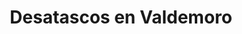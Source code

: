 ---
id: 'service-17'
title: 'Desatascos en Valdemoro'

titleMeta: "Desatascos en Valdemoro - Expertos en Pocería y Desatrancos "
canonical: https://www.desatascos-madrid.com/desatascos/valdemoro
lugar: 'Valdemoro'
mediumImage: 'renovation-lg.webp'
largeImage: 'desatascosvaldemoro-md.webp'
detailBreadcrumbSubTitle: 'Single Service'
metaContent: "¿Problemas de tuberías en Valdemoro? 🚿 Desatascos y pocería 24h. Soluciones rápidas y eficientes para alcantarillado y más. ¡Contacta a expertos! ☎️ 647 376 782"
detailBreadcrumbDesc: 'Empresa de poceros en Valdemoro con los mejores precios'
title2: 'Desatascos en Valdemoro'


#PARRAFO color negro de fondo y letras en verde
detailSubTitle: '¿Necesitas un servicio de desatascos y pocería en Valdemoro? ¡Somos tu mejor opción!'

#PARRAFO slider
parrafo: "¡Mantén tus tuberías en perfecto estado con nuestros servicios de desatascos!"

#PARRAFO Primera pregunta



descripcion: "¿Tienes problemas con tu sistema de alcantarillado en Valdemoro? ¿Te preocupa tener una obstrucción en tus tuberías? ¡No te preocupes más! En este artículo, hablaremos sobre desatascos y pocería en Valdemoro. Aprenderás todo lo que necesitas saber sobre estos servicios para garantizar que tus tuberías estén limpias y en perfecto estado."
detailDesc: ""


#PARRAFO Segunda pregunta
pregunta2: ¿Qué son los desatascos y la pocería?
descripcion1: "Los desatascos son un conjunto de técnicas y herramientas que se utilizan para limpiar las tuberías de obstrucciones. Las obstrucciones pueden ser causadas por la acumulación de restos de alimentos, aceites, cabello, entre otros, y pueden ser un verdadero dolor de cabeza. Por otro lado, la pocería se refiere a la instalación, mantenimiento y reparación de sistemas de alcantarillado."
descripcion2: ""

#PARRAFO Tercera pregunta

pregunta3: ¿Por qué es importante mantener tus tuberías limpias?
descripcion3: "Mantener tus tuberías limpias es fundamental para garantizar el correcto funcionamiento de tu sistema de alcantarillado. Una obstrucción en tus tuberías puede causar problemas de salud, como la propagación de bacterias y malos olores en tu hogar. Además, una obstrucción puede causar un aumento en la factura del agua, ya que las tuberías bloqueadas hacen que el agua no fluya correctamente."

#Set inner Html con contenido variable

contenidoDescripcion: "
<h2>¿Cuándo necesitas contratar un servicio de desatascos y pocería?</h2>
<p>Es importante contratar un servicio de desatascos y pocería cuando experimentas problemas en tus tuberías que no puedes resolver por tu cuenta. Si notas que el agua no fluye correctamente, que hay malos olores, o si tienes problemas para vaciar el inodoro, es el momento de buscar ayuda profesional. Además, es recomendable realizar mantenimientos preventivos para evitar futuros problemas.</p>
<br>

<h2>¿Cómo funcionan los servicios de desatascos y pocería?</h2>
<p>Los servicios de desatascos y pocería comienzan con una evaluación del problema en tus tuberías. Los profesionales utilizan cámaras de inspección y otros equipos especializados para determinar la causa del problema. Luego, utilizan herramientas específicas para desbloquear las tuberías y limpiarlas. En el caso de la pocería, los profesionales pueden utilizar técnicas como el vaciado de fosas sépticas y la reparación de daños en las tuberías.</p>
<br>

<h2>¿Qué debes buscar en un servicio de desatascos y pocería?</h2>
<p>Existen varios servicios de desatascos y pocería en Torrejón de Velasco, pero no todos son iguales. Al elegir un servicio, asegúrese de buscar uno con una amplia experiencia y una buena reputación. Pregunte a sus amigos y familiares si tienen recomendaciones o haga una búsqueda en línea para encontrar servicios cerca de usted. Además, asegúrese de preguntar sobre sus tarifas y garantías antes de contratar un servicio.</p>
<br>

<h2>¿Cómo puedes prevenir problemas en tus tuberías?</h2>
<p>La prevención es la mejor manera de evitar problemas en tus tuberías. Algunas medidas que puedes tomar incluyen evitar arrojar objetos extraños por el inodoro o por el fregadero, no verter aceites o grasas por las tuberías, y utilizar rejillas en los desagües para evitar que los cabellos u otros restos obstruyan las tuberías. Además, es importante realizar mantenimientos preventivos regularmente.</p>
<br>

<h2>¿Cómo puedo prevenir problemas de desatascos y pocería en el futuro?</h2>
<p>La prevención es la mejor manera de evitar problemas de desatascos y pocería. Algunas medidas preventivas que puede tomar incluyen:</p>
<br>
<li>No tirar residuos en el inodoro o el fregadero que puedan obstruir las tuberías</li>
<br>
<li>No verter grasas o aceites en el fregadero</li>
<br>
<li>Limpiar regularmente las tuberías con productos específicos</li>
<br>
<li>Realizar inspecciones regulares del alcantarillado para detectar cualquier problema</li>
<br>
<li>Reparar cualquier problema de inmediato antes de que empeore</li>
<br>
<p>Siguiendo estas medidas preventivas, puede evitar problemas de desatascos y pocería en el futuro y ahorrar tiempo y dinero en reparaciones costosas.</p>
<br>
<p>En resumen, los servicios de desatascos y pocería son esenciales para mantener las tuberías y alcantarillado de su hogar o negocio en buen estado. Si tiene un problema de obstrucción o fuga, llame a un servicio de inmediato para evitar que empeore. Además, tome medidas preventivas para evitar problemas en el futuro. Recuerde que la prevención es la clave para un sistema de plomería saludable y sin problemas..</p>
"

#PARRAFO Cuarta pregunta

descripcion4: "En conclusión, los desatascos y la pocería son servicios críticos para garantizar que su sistema de plomería funcione sin problemas y sin obstrucciones ni fugas. Si tiene un problema, es importante llamar a un servicio de inmediato para evitar que empeore y cause daños graves a sus tuberías o alcantarillado. Además, tome medidas preventivas para evitar problemas en el futuro y mantener su sistema de plomería en buen estado. Recuerde que la prevención es la clave para una plomería saludable y sin problemas."

#PARRAFO Quinta pregunta


#FAqs de la pagina

accordionData:
 [
    {
      question: '¿Qué tipo de problemas pueden causar obstrucciones en mis tuberías?',
      answer:
        'Las obstrucciones pueden causar problemas como malos olores, propagación de bacterias y aumento de la factura del agua.',
    },
    {
      question: '¿Cómo puedo prevenir problemas en mis tuberías?',
      answer:
        'Puedes prevenir problemas en tus tuberías evitando arrojar objetos extraños por el inodoro o por el fregadero, no vertiendo aceites o grasas por las tuberías y utilizando rejillas en los desagües.
',
    },
    {
      question: '¿Cuánto tiempo tarda un servicio de desatascos y pocería?',
      answer:
        'El tiempo que tarda un servicio de desatascos y pocería depende de la gravedad del problema.
',
    },
      {
      question: '¿Cuánto cuesta contratar un servicio de desatascos y pocería?',
      answer: 'El costo puede variar dependiendo de la gravedad del problema y del tipo de servicio que necesites.'
    },
      {
      question: '¿Cómo puedo encontrar un buen servicio de desatascos y pocería en Valdemoro?',
      answer:
        '¡Ya la tienes! En Desatascos Pociten ofrecemos servicios completos y personalizados, tenemos una amplia experiencia en el sector y utilizamos técnicas respetuosas con el medio ambiente.'
    },
  ]

#OPCIONES LI

option1: '✅ Pisos y viviendas en general con problemas de atascos en bañeras, fregaderos o inodoros.'
option2: '✅ Chalets individuales, adosados o pareados de clientes particulares en general con problemas de atascos en arquetas de hojas o tierra. '
option3: '✅ Colegios con atascos en general de aseos y arquetas de patios.'
option4: '✅ Urbanizaciones con atascos, arquetas deterioradas, problemas de tuberías o bajantes.'
option5: '✅ Restaurantes con problemas de atascos en cocina, fregaderos o en los aseos de los clientes.'
option6: '✅ Instalaciones deportivas con problemas en los desagües de las piscina o vaciado de arquetas en los vestuarios.'
option7: '✅ Hoteles para el mantenimiento de sus instalaciones, queriendo dar siempre el mejor servicio a sus huéspedes.'
option 8: '✅ Multinacionales para incidencias o mantenimiento de las instalaciones distribuidas en sus oficinas.'
option 9: '✅ Naves industriales, que generan residuos que sin remedio se acumulan en sus arquetas produciendo atrancos.'


#PARRAFO TEXTO FONDO NEGRO LETRAS VERDES ANTES DE BOTON

parrafo1: '<h2>24 HORAS A TU SERVICIO</h2>'

isFeatured: true
---